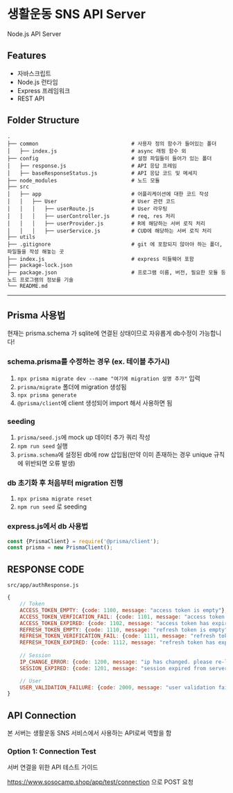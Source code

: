 # 생활운동 SNS API Server

Node.js API Server

## Features

- 자바스크립트
- Node.js 런타임
- Express 프레임워크
- REST API

## Folder Structure

```
.
├── common                              # 사용자 정의 함수가 들어있는 폴더
│   ├── index.js                        # async 래핑 함수 외
├── config                              # 설정 파일들이 들어가 있는 폴더
│   ├── response.js                     # API 응답 프레임
│   ├── baseResponseStatus.js           # API 응답 코드 및 메세지
├── node_modules                        # 노드 모듈
├── src
│   ├── app                             # 어플리케이션에 대한 코드 작성
│   │   ├── User                        # User 관련 코드
│   │   │   ├── userRoute.js            # User 라우팅
│   │   │   ├── userController.js       # req, res 처리
│   │   │   ├── userProvider.js         # R에 해당하는 서버 로직 처리
│   │   │   ├── userService.js          # CUD에 해당하는 서버 로직 처리
├── utils
├── .gitignore                          # git 에 포함되지 않아야 하는 폴더, 파일들을 작성 해놓는 곳
├── index.js                            # express 미들웨어 포함
├── package-lock.json
├── package.json                        # 프로그램 이름, 버전, 필요한 모듈 등 노드 프로그램의 정보를 기술
└── README.md
```

---
## Prisma 사용법
현재는 prisma.schema 가 sqlite에 연결된 상태이므로 자유롭게 db수정이 가능합니다!

### schema.prisma를 수정하는 경우 (ex. 테이블 추가시)
1. `npx prisma migrate dev --name "여기에 migration 설명 추가"` 입력
2. `prisma/migrate` 폴더에 migration 생성됨
3. `npx prisma generate`
4. `@prisma/client`에 client 생성되어 import 해서 사용하면 됨

### seeding
1. `prisma/seed.js`에 mock up 데이터 추가 쿼리 작성
2. `npm run seed` 실행
3. `prisma.schema`에 설정된 db에 row 삽입됨(만약 이미 존재하는 경우 unique 규칙에 위반되면 오류 발생)

### db 초기화 후 처음부터 migration 진행
1. `npx prisma migrate reset`
2. `npm run seed` 로 seeding

### express.js에서 db 사용법
```javascript
const {PrismaClient} = require('@prisma/client');
const prisma = new PrismaClient();
```

## RESPONSE CODE
`src/app/authResponse.js`
```javascript
{
    // Token
    ACCESS_TOKEN_EMPTY: {code: 1100, message: "access token is empty"},
    ACCESS_TOKEN_VERFICATION_FAIL: {code: 1101, message: "access token verification failed"},
    ACCESS_TOKEN_EXPIRED: {code: 1102, message: "access token has expired"},
    REFRESH_TOKEN_EMPTY: {code: 1110, message: "refresh token is empty"},
    REFRESH_TOKEN_VERIFICATION_FAIL: {code: 1111, message: "refresh token verification failed"},
    REFRESH_TOKEN_EXPIRED: {code: 1112, message: "refresh token has expired"},
    
    // Session
    IP_CHANGE_ERROR: {code: 1200, message: "ip has changed. please re-login"},
    SESSION_EXPIRED: {code: 1201, message: "session expired from server"},

    // User
    USER_VALIDATION_FAILURE: {code: 2000, message: "user validation failed" },
}
```

## API Connection

본 서버는 생활운동 SNS 서비스에서 사용하는 API로써 역할을 함

### Option 1: Connection Test

서버 연결을 위한 API 테스트 가이드

https://www.sosocamp.shop/app/test/connection 으로 POST 요청

